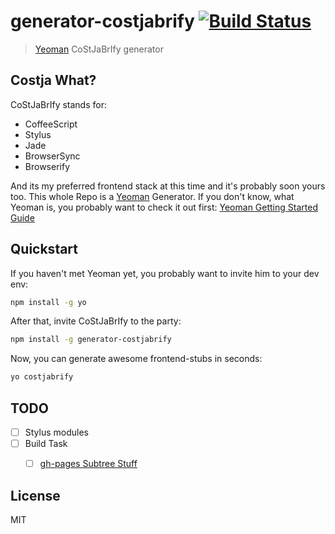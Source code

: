 # generator-costjabrify [![Build Status](https://secure.travis-ci.org/schmidsi/generator-costjabrify.png?branch=master)](https://travis-ci.org/schmidsi/generator-costjabrify)

> [Yeoman](http://yeoman.io) CoStJaBrIfy generator

## Costja What?

CoStJaBrIfy stands for:
- CoffeeScript
- Stylus
- Jade
- BrowserSync
- Browserify

And its my preferred frontend stack at this time and it's probably soon yours too. This whole Repo is a [Yeoman](http://yeoman.io) Generator. If you don't know, what Yeoman is, you probably want to check it out first: [Yeoman Getting Started Guide](https://github.com/yeoman/yeoman/wiki/Getting-Started.)


## Quickstart

If you haven't met Yeoman yet, you probably want to invite him to your dev env:

```bash
npm install -g yo
```

After that, invite CoStJaBrIfy to the party:

```bash
npm install -g generator-costjabrify
```

Now, you can generate awesome frontend-stubs in seconds:

```bash
yo costjabrify
```

## TODO
- [ ] Stylus modules
- [ ] Build Task
  - [ ] [gh-pages Subtree Stuff](https://github.com/yeoman/generator-gulp-webapp/blob/master/docs/recipes/gh-pages.md)


## License

MIT
